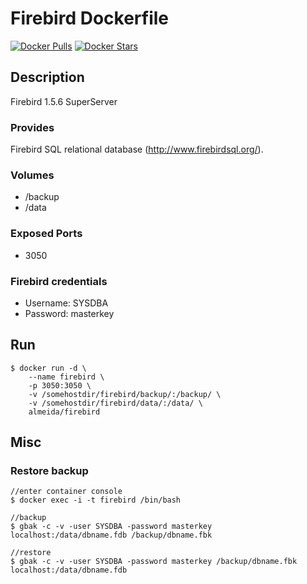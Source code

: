 # Firebird Dockerfile

[![Docker Pulls](https://img.shields.io/docker/pulls/almeida/firebird.svg)](https://hub.docker.com/r/almeida/firebird/)
[![Docker Stars](https://img.shields.io/docker/stars/almeida/firebird.svg)](https://hub.docker.com/r/almeida/firebird/)

## Description

Firebird 1.5.6 SuperServer

### Provides

  Firebird SQL relational database (http://www.firebirdsql.org/).

### Volumes

 * /backup
 * /data

### Exposed Ports

 * 3050

### Firebird credentials

 * Username: SYSDBA
 * Password: masterkey

## Run

	$ docker run -d \
		--name firebird \	
		-p 3050:3050 \
		-v /somehostdir/firebird/backup/:/backup/ \
		-v /somehostdir/firebird/data/:/data/ \
		almeida/firebird

## Misc

### Restore backup

	//enter container console
	$ docker exec -i -t firebird /bin/bash

    //backup
    $ gbak -c -v -user SYSDBA -password masterkey localhost:/data/dbname.fdb /backup/dbname.fbk 

	//restore 
	$ gbak -c -v -user SYSDBA -password masterkey /backup/dbname.fbk localhost:/data/dbname.fdb
